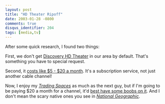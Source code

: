 ```yaml
---
layout: post
title: "HD Theater Ripoff"
date: 2003-01-28 -0800
comments: true
disqus_identifier: 204
tags: [media,tv]
---
```

After some quick research, I found two things:

 First, we don't get [Discovery HD Theater](http://dhd.discovery.com/)
in our area by default. That's something you have to special request.

 Second, it [costs like $5 - $20 a
month](http://dhd.discovery.com/utilities/getchannel/getchannel.html).
It's a subscription service, not just another cable channel!

 Now, I enjoy my [*Trading
Spaces*](http://tlc.discovery.com/fansites/tradingspaces/tradingspaces.html)
as much as the next guy, but if I'm going to be paying $20 a month for
a channel, it'd [best have some boobs on
it](http://www.playboy.com/pbtv-hv/). And I don't mean the scary native
ones you see in [*National
Geographic*](http://www.nationalgeographic.com/).
